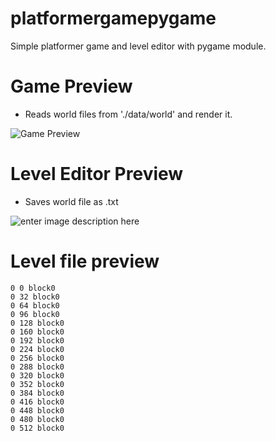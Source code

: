 # platformergamepygame
Simple platformer game and level editor with pygame module.

# Game Preview
- Reads world files from './data/world' and render it.

![Game Preview](https://cdn.discordapp.com/attachments/797797010689753120/843817257380741130/unknown.png)
# Level Editor Preview
- Saves world file as .txt

![enter image description here](https://cdn.discordapp.com/attachments/797797010689753120/843817370619478046/unknown.png)

# Level file preview

    0 0 block0
    0 32 block0
    0 64 block0
    0 96 block0
    0 128 block0
    0 160 block0
    0 192 block0
    0 224 block0
    0 256 block0
    0 288 block0
    0 320 block0
    0 352 block0
    0 384 block0
    0 416 block0
    0 448 block0
    0 480 block0
    0 512 block0
